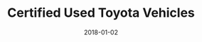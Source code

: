 ---
layout: site
title: "Certified Used Toyota Vehicles"
date: 2018-01-02
categories: [transportation]
version: 4.2.6
major: 4
minor: 2
patch: 6
slug: toyota-certified
link: https://www.toyotacertified.com/
permalink: /sites/:slug
---
